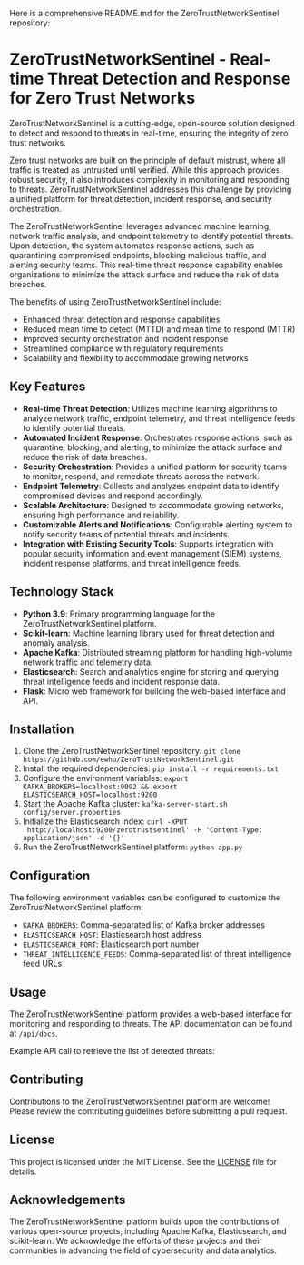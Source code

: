 Here is a comprehensive README.md for the ZeroTrustNetworkSentinel repository:

# ZeroTrustNetworkSentinel - Real-time Threat Detection and Response for Zero Trust Networks

ZeroTrustNetworkSentinel is a cutting-edge, open-source solution designed to detect and respond to threats in real-time, ensuring the integrity of zero trust networks.

Zero trust networks are built on the principle of default mistrust, where all traffic is treated as untrusted until verified. While this approach provides robust security, it also introduces complexity in monitoring and responding to threats. ZeroTrustNetworkSentinel addresses this challenge by providing a unified platform for threat detection, incident response, and security orchestration.

The ZeroTrustNetworkSentinel leverages advanced machine learning, network traffic analysis, and endpoint telemetry to identify potential threats. Upon detection, the system automates response actions, such as quarantining compromised endpoints, blocking malicious traffic, and alerting security teams. This real-time threat response capability enables organizations to minimize the attack surface and reduce the risk of data breaches.

The benefits of using ZeroTrustNetworkSentinel include:

* Enhanced threat detection and response capabilities
* Reduced mean time to detect (MTTD) and mean time to respond (MTTR)
* Improved security orchestration and incident response
* Streamlined compliance with regulatory requirements
* Scalability and flexibility to accommodate growing networks

## Key Features

* **Real-time Threat Detection**: Utilizes machine learning algorithms to analyze network traffic, endpoint telemetry, and threat intelligence feeds to identify potential threats.
* **Automated Incident Response**: Orchestrates response actions, such as quarantine, blocking, and alerting, to minimize the attack surface and reduce the risk of data breaches.
* **Security Orchestration**: Provides a unified platform for security teams to monitor, respond, and remediate threats across the network.
* **Endpoint Telemetry**: Collects and analyzes endpoint data to identify compromised devices and respond accordingly.
* **Scalable Architecture**: Designed to accommodate growing networks, ensuring high performance and reliability.
* **Customizable Alerts and Notifications**: Configurable alerting system to notify security teams of potential threats and incidents.
* **Integration with Existing Security Tools**: Supports integration with popular security information and event management (SIEM) systems, incident response platforms, and threat intelligence feeds.

## Technology Stack

* **Python 3.9**: Primary programming language for the ZeroTrustNetworkSentinel platform.
* **Scikit-learn**: Machine learning library used for threat detection and anomaly analysis.
* **Apache Kafka**: Distributed streaming platform for handling high-volume network traffic and telemetry data.
* **Elasticsearch**: Search and analytics engine for storing and querying threat intelligence feeds and incident response data.
* **Flask**: Micro web framework for building the web-based interface and API.

## Installation

1. Clone the ZeroTrustNetworkSentinel repository: `git clone https://github.com/ewhu/ZeroTrustNetworkSentinel.git`
2. Install the required dependencies: `pip install -r requirements.txt`
3. Configure the environment variables: `export KAFKA_BROKERS=localhost:9092 && export ELASTICSEARCH_HOST=localhost:9200`
4. Start the Apache Kafka cluster: `kafka-server-start.sh config/server.properties`
5. Initialize the Elasticsearch index: `curl -XPUT 'http://localhost:9200/zerotrustsentinel' -H 'Content-Type: application/json' -d '{}'`
6. Run the ZeroTrustNetworkSentinel platform: `python app.py`

## Configuration

The following environment variables can be configured to customize the ZeroTrustNetworkSentinel platform:

* `KAFKA_BROKERS`: Comma-separated list of Kafka broker addresses
* `ELASTICSEARCH_HOST`: Elasticsearch host address
* `ELASTICSEARCH_PORT`: Elasticsearch port number
* `THREAT_INTELLIGENCE_FEEDS`: Comma-separated list of threat intelligence feed URLs

## Usage

The ZeroTrustNetworkSentinel platform provides a web-based interface for monitoring and responding to threats. The API documentation can be found at `/api/docs`.

Example API call to retrieve the list of detected threats:


## Contributing

Contributions to the ZeroTrustNetworkSentinel platform are welcome! Please review the contributing guidelines before submitting a pull request.

## License

This project is licensed under the MIT License. See the [LICENSE](https://github.com/ewhu/ZeroTrustNetworkSentinel/blob/main/LICENSE) file for details.

## Acknowledgements

The ZeroTrustNetworkSentinel platform builds upon the contributions of various open-source projects, including Apache Kafka, Elasticsearch, and scikit-learn. We acknowledge the efforts of these projects and their communities in advancing the field of cybersecurity and data analytics.
